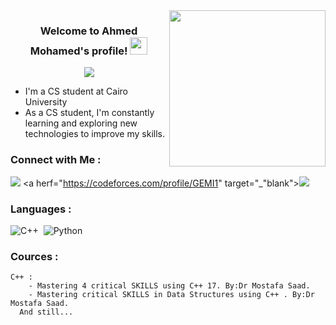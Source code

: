 
<img width="250" align="right" src="https://c.tenor.com/_DOBjnGspYAAAAAM/code-coding.gif">

<h3 align="center">
  Welcome to Ahmed Mohamed's profile!
  <img src="https://media.giphy.com/media/hvRJCLFzcasrR4ia7z/giphy.gif" width="28">
</h3>

<!-- Typing SVG by DenverCoder1 - https://github.com/DenverCoder1/readme-typing-svg -->
<p align="center">
  <a href="https://github.com/DenverCoder1/readme-typing-svg"><img src="https://readme-typing-svg.herokuapp.com/?lines=Software%20Engineer;Always%20learning%20new%20things&font=Fira%20Code&center=true&width=440&height=45&color=f75c7e&vCenter=true&size=22"></a>
</p> 

-  I'm a CS student at Cairo University
- As a CS student, I'm constantly learning and exploring new technologies to improve my skills.


### Connect with Me :

<a href="https://linkedin.com/in/ahmed-mohamed-59ba47251" target="_blank"><img src="https://img.shields.io/badge/-Ahmed%20Mohamed-0077B5?style=for-the-badge&logo=Linkedin&logoColor=white"/></a>
<a herf="https://codeforces.com/profile/GEMI1" target="_"blank"><img src = "https://img.shields.io/badge/-GEMI1%20-#0077B5?style=for-the-badge&logo=Codeforces&logoColor=Yellow&logoColor=Red&logoColor=Blue"/></a>

### Languages :
![C++](https://img.shields.io/badge/-C++%20-05122A?style=flat&logo=C++)&nbsp;
![Python](https://img.shields.io/badge/-Python%20-05122A?style=flat&logo=python)&nbsp;


### Cources :
    C++ : 
        - Mastering 4 critical SKILLS using C++ 17. By:Dr Mostafa Saad.
        - Mastering critical SKILLS in Data Structures using C++ . By:Dr Mostafa Saad.
      And still... 


<br>

